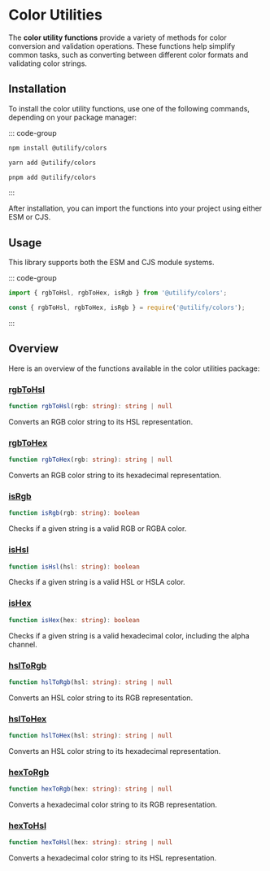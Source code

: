 # Color Utilities <Badge type="tip" text="1.0.0" />

The **color utility functions** provide a variety of methods for color conversion and validation operations. These functions help simplify common tasks, such as converting between different color formats and validating color strings.

## Installation

To install the color utility functions, use one of the following commands, depending on your package manager:

::: code-group

```bash [npm]
npm install @utilify/colors
```

```bash [yarn]
yarn add @utilify/colors
```

```bash [pnpm]
pnpm add @utilify/colors
```

:::

After installation, you can import the functions into your project using either ESM or CJS.

## Usage

This library supports both the ESM and CJS module systems.

::: code-group

```typescript [esm]
import { rgbToHsl, rgbToHex, isRgb } from '@utilify/colors';
```

```javascript [cjs]
const { rgbToHsl, rgbToHex, isRgb } = require('@utilify/colors');
```

:::

## Overview

Here is an overview of the functions available in the color utilities package:

### [rgbToHsl](./rgbToHsl.md)
```typescript
function rgbToHsl(rgb: string): string | null
```
Converts an RGB color string to its HSL representation.

### [rgbToHex](./rgbToHex.md)
```typescript
function rgbToHex(rgb: string): string | null
```
Converts an RGB color string to its hexadecimal representation.

### [isRgb](./isRgb.md)
```typescript
function isRgb(rgb: string): boolean
```
Checks if a given string is a valid RGB or RGBA color.

### [isHsl](./isHsl.md)
```typescript
function isHsl(hsl: string): boolean
```
Checks if a given string is a valid HSL or HSLA color.

### [isHex](./isHex.md)
```typescript
function isHex(hex: string): boolean
```
Checks if a given string is a valid hexadecimal color, including the alpha channel.

### [hslToRgb](./hslToRgb.md)
```typescript
function hslToRgb(hsl: string): string | null
```
Converts an HSL color string to its RGB representation.

### [hslToHex](./hslToHex.md)
```typescript
function hslToHex(hsl: string): string | null
```
Converts an HSL color string to its hexadecimal representation.

### [hexToRgb](./hexToRgb.md)
```typescript
function hexToRgb(hex: string): string | null
```
Converts a hexadecimal color string to its RGB representation.

### [hexToHsl](./hexToHsl.md)
```typescript
function hexToHsl(hex: string): string | null
```
Converts a hexadecimal color string to its HSL representation.